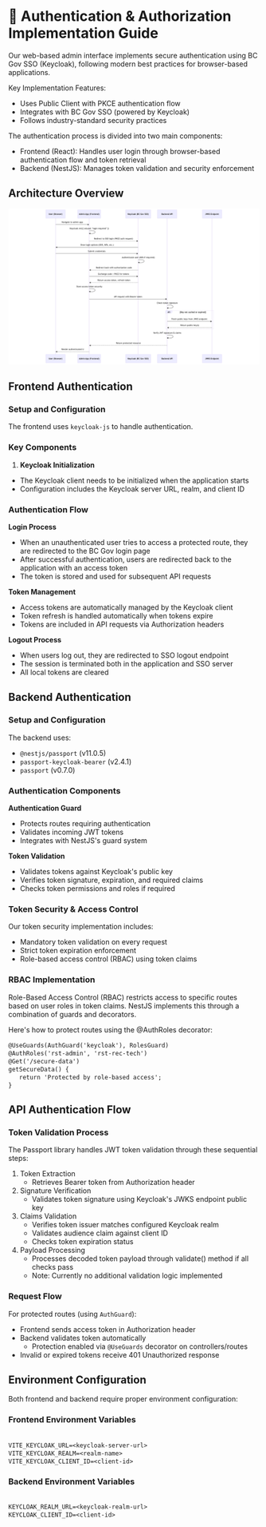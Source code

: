 # 🔐 Authentication & Authorization Implementation Guide

Our web-based admin interface implements secure authentication using BC Gov SSO
(Keycloak), following modern best practices for browser-based applications.

Key Implementation Features:

- Uses Public Client with PKCE authentication flow
- Integrates with BC Gov SSO (powered by Keycloak)
- Follows industry-standard security practices

The authentication process is divided into two main components:

- Frontend (React): Handles user login through browser-based authentication flow
  and token retrieval
- Backend (NestJS): Manages token validation and security enforcement

## Architecture Overview

![img](./auth-flow-diagram.png)

## Frontend Authentication

### Setup and Configuration

The frontend uses `keycloak-js` to handle authentication.

### Key Components

1. **Keycloak Initialization**

- The Keycloak client needs to be initialized when the application starts
- Configuration includes the Keycloak server URL, realm, and client ID

### Authentication Flow

**Login Process**

- When an unauthenticated user tries to access a protected route, they are
  redirected to the BC Gov login page
- After successful authentication, users are redirected back to the application
  with an access token
- The token is stored and used for subsequent API requests

**Token Management**

- Access tokens are automatically managed by the Keycloak client
- Token refresh is handled automatically when tokens expire
- Tokens are included in API requests via Authorization headers

**Logout Process**

- When users log out, they are redirected to SSO logout endpoint
- The session is terminated both in the application and SSO server
- All local tokens are cleared

## Backend Authentication

### Setup and Configuration

The backend uses:

- `@nestjs/passport` (v11.0.5)
- `passport-keycloak-bearer` (v2.4.1)
- `passport` (v0.7.0)

### Authentication Components

**Authentication Guard**

- Protects routes requiring authentication
- Validates incoming JWT tokens
- Integrates with NestJS's guard system

**Token Validation**

- Validates tokens against Keycloak's public key
- Verifies token signature, expiration, and required claims
- Checks token permissions and roles if required

### Token Security & Access Control

Our token security implementation includes:

- Mandatory token validation on every request
- Strict token expiration enforcement
- Role-based access control (RBAC) using token claims

### RBAC Implementation

Role-Based Access Control (RBAC) restricts access to specific routes based on
user roles in token claims. NestJS implements this through a combination of
guards and decorators.

Here's how to protect routes using the @AuthRoles decorator:

```tsx
@UseGuards(AuthGuard('keycloak'), RolesGuard)
@AuthRoles('rst-admin', 'rst-rec-tech')
@Get('/secure-data')
getSecureData() {
   return 'Protected by role-based access';
}
```

## API Authentication Flow

### Token Validation Process

The Passport library handles JWT token validation through these sequential
steps:

1. Token Extraction
   - Retrieves Bearer token from Authorization header
2. Signature Verification
   - Validates token signature using Keycloak's JWKS endpoint public key
3. Claims Validation
   - Verifies token issuer matches configured Keycloak realm
   - Validates audience claim against client ID
   - Checks token expiration status
4. Payload Processing
   - Processes decoded token payload through validate() method if all checks
     pass
   - Note: Currently no additional validation logic implemented

### Request Flow

For protected routes (using `AuthGuard`):

- Frontend sends access token in Authorization header
- Backend validates token automatically
  - Protection enabled via `@UseGuards` decorator on controllers/routes
- Invalid or expired tokens receive 401 Unauthorized response

## Environment Configuration

Both frontend and backend require proper environment configuration:

### Frontend Environment Variables

```

VITE_KEYCLOAK_URL=<keycloak-server-url>
VITE_KEYCLOAK_REALM=<realm-name>
VITE_KEYCLOAK_CLIENT_ID=<client-id>

```

### Backend Environment Variables

```

KEYCLOAK_REALM_URL=<keycloak-realm-url>
KEYCLOAK_CLIENT_ID=<client-id>

```
